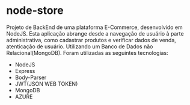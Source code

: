 # node-store

Projeto de BackEnd de uma plataforma E-Commerce, desenvolvido em NodeJS.
Esta aplicação abrange desde a navegação de usuário à parte administrativa, como cadastrar produtos e verificar dados de venda, atenticação de usuário. Utilizando um Banco de Dados não Relacional(MongoDB).
Foram utilizadas as seguintes tecnologias:
- NodeJS
- Express
- Body-Parser
- JWT(JSON WEB TOKEN)
- MongoDB
- AZURE
